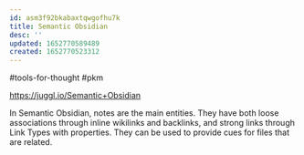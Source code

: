 ```yaml
---
id: asm3f92bkabaxtqwgofhu7k
title: Semantic Obsidian
desc: ''
updated: 1652770589489
created: 1652770523312
---
```



#tools-for-thought #pkm

https://juggl.io/Semantic+Obsidian

In Semantic Obsidian, notes are the main entities. They have both loose associations through inline wikilinks and backlinks, and strong links through Link Types with properties. They can be used to provide cues for files that are related. 
